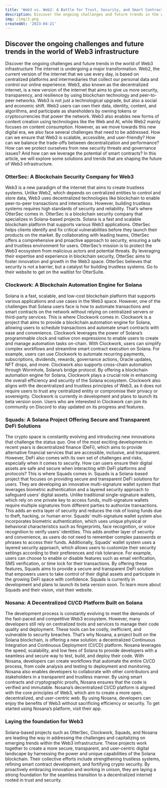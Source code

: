 ```yaml
---
title: 'Web3 vs. Web2: A Battle for Trust, Security, and Smart Contracts'
description: Discover the ongoing challenges and future trends in the world of Web3 infrastructure
img: /img/3.png
createdAt: '2023-04-21'
---
```


## Discover the ongoing challenges and future trends in the world of Web3 infrastructure

Discover the ongoing challenges and future trends in the world of Web3 infrastructure
The internet is undergoing a major transformation.
Web2, the current version of the internet that we use every day, 
is based on centralized platforms and intermediaries that collect our personal data and control our online experience.
Web3, also known as the decentralized internet, is a new version of the internet that aims to give us more security, 
transparency, and resilience by using blockchain technology and peer-to-peer networks.
Web3 is not just a technological upgrade, but also a social and economic shift.
Web3 users can own their data, identity, content, and algorithms, 
and participate as shareholders by owning tokens or cryptocurrencies that power the network. 
Web3 also enables new forms of content creation using technologies like the Web and AI, 
while Web2 mainly focuses on content consumption.
However, as we move towards this new digital era, we also face several challenges that need to be addressed. 
How can we ensure that Web3 is scalable, accessible, and user-friendly?
How can we balance the trade-offs between decentralization and performance? 
How can we protect ourselves from new security threats and governance issues? 
And how can we leverage the potential of smart contracts?
In this article, we will explore some solutions and trends that are shaping the future of Web3 infrastructure.

### OtterSec: A Blockchain Security Company for Web3

Web3 is a new paradigm of the internet that aims to create trustless systems. 
Unlike Web2, which depends on centralized entities to control and store data,
Web3 uses decentralized technologies like blockchain to enable peer-to-peer transactions and interactions. 
However, building trustless systems requires high standards of security and reliability. 
That’s where OtterSec comes in.
OtterSec is a blockchain security company that specializes in Solana-based projects.
Solana is a fast and scalable blockchain platform that supports various Web3 applications. 
OtterSec helps clients identify and fix critical vulnerabilities before they launch their products on the market. 
By collaborating with leading teams, OtterSec offers a comprehensive and proactive approach to security,
ensuring a safe and trustless environment for users.
OtterSec’s mission is to protect the Web3 ecosystem from malicious actors and potential threats. 
By leveraging their expertise and experience in blockchain security, 
OtterSec aims to foster innovation and growth in the Web3 space. 
OtterSec believes that security is not a barrier, but a catalyst for building trustless systems.
Go to their website to get on the waitlist for OtterSuite.

### Clockwork: A Blockchain Automation Engine for Solana

Solana is a fast, scalable, and low-cost blockchain platform that supports various applications and use cases 
in the Web3 space. However, one of the challenges that Solana users face is how to automate transactions and 
smart contracts on the network without relying on centralized servers or third-party services.
This is where Clockwork comes in. Clockwork is a project that aims to provide a blockchain automation engine for Solana, 
allowing users to schedule transactions and automate smart contracts with ease and convenience. 
Clockwork leverages the power of Solana’s programmable clock and native cron expressions to enable users to create and 
manage automation tasks on-chain.
With Clockwork, users can simplify complex workflows and streamline smart contract execution on Solana. 
For example, users can use Clockwork to automate recurring payments, subscriptions, dividends, rewards, 
governance actions, Oracle updates, NFT drops, and more. Clockwork also supports cross-chain automation 
through Wormhole, Solana’s bridge protocol.
By offering a blockchain automation engine for Solana, Clockwork plays a crucial role in enhancing the overall 
efficiency and security of the Solana ecosystem.
Clockwork also aligns with the decentralized and trustless principles of Web3, 
as it does not require users to trust any centralized entity or compromise their privacy or sovereignty.
Clockwork is currently in development and plans to launch its beta version soon. Users who are interested 
in Clockwork can join its community on Discord to stay updated on its progress and features.

### Squads: A Solana Project Offering Secure and Transparent DeFi Solutions

The crypto space is constantly evolving and introducing new innovations that challenge the status quo. 
One of the most exciting developments in recent years is decentralized finance (DeFi), which aims to provide 
alternative financial services that are accessible, inclusive, and transparent. However, DeFi also comes with 
its own set of challenges and risks, especially when it comes to security. How can users ensure their digital 
assets are safe and secure when interacting with DeFi platforms and protocols?
This is where Squads comes in. Squads is a Solana-based project that focuses on providing secure and transparent
DeFi solutions for users. They are developing an innovative multi-signature wallet system that leverages 
biometric authentication and a layered security approach to safeguard users’ digital assets. Unlike traditional 
single-signature wallets, which rely on one private key to access funds, multi-signature wallets require multiple 
signatures from different parties to authorize transactions. This adds an extra layer of security and reduces the 
risk of losing funds due to theft, hacking, or human error.
Squads’ multi-signature wallet system also incorporates biometric authentication, which uses unique physical or 
behavioral characteristics such as fingerprints, face recognition, or voice recognition to verify users’ identities. 
This adds another layer of security and convenience, as users do not need to remember complex passwords or phrases 
to access their funds. Additionally, Squads’ wallet system uses a layered security approach, which allows users to 
customize their security settings according to their preferences and risk tolerance. 
For example, users can choose to enable or disable features such as email verification, 
SMS verification, or time lock for their transactions.
By offering these features, Squads aims to provide a secure and transparent DeFi solution that empowers users to
take control of their digital assets and participate in the growing DeFi space with confidence. 
Squads is currently in development and plans to launch its beta version soon. To learn more about Squads and their 
vision, visit their website.

### Nosana: A Decentralized CI/CD Platform Built on Solana

The development process is constantly evolving to meet the demands of the fast-paced and competitive Web3 ecosystem. 
However, many developers still rely on centralized tools and services to manage their code quality and deployment. 
These tools can be costly, inefficient, and vulnerable to security breaches.
That’s why Nosana, a project built on the Solana blockchain, is offering a new solution: 
a decentralized Continuous Integration and Continuous Deployment (CI/CD) platform. 
Nosana leverages the speed, scalability, and low fees of Solana to provide developers with a 
seamless and secure way to test, build, and deploy their code.
With Nosana, developers can create workflows that automate the entire CI/CD process, 
from code analysis and testing to deployment and monitoring.
Nosana also enables developers to collaborate with other contributors and stakeholders in a 
transparent and trustless manner. By using smart contracts and cryptographic proofs, 
Nosana ensures that the code is verified and immutable.
Nosana’s decentralized CI/CD platform is aligned with the core principles of Web3, 
which aim to create a more open, decentralized, and user-centric web. 
By using Nosana, developers can enjoy the benefits of Web3 without sacrificing efficiency or security. 
To get started using Nosana’s platform, visit their app.

### Laying the foundation for Web3

Solana-based projects such as OtterSec, Clockwork, Squads, and Nosana are leading the way in addressing the challenges 
and capitalizing on emerging trends within the Web3 infrastructure. 
These projects work together to create a more secure, transparent, and user-centric digital landscape by harnessing 
the power and unique capabilities of the Solana blockchain. Their collective efforts include strengthening trustless 
systems, refining smart contract development, and fortifying crypto security. By proactively embracing innovation 
and working in unison, they are laying a strong foundation for the seamless 
transition to a decentralized internet rooted in trust and security.
